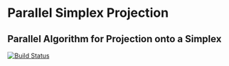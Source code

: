 # Parallel Simplex Projection

##  Parallel Algorithm for Projection onto a Simplex

[![Build Status](https://travis-ci.org/joemccann/dillinger.svg?branch=master)](https://travis-ci.org/joemccann/dillinger)
